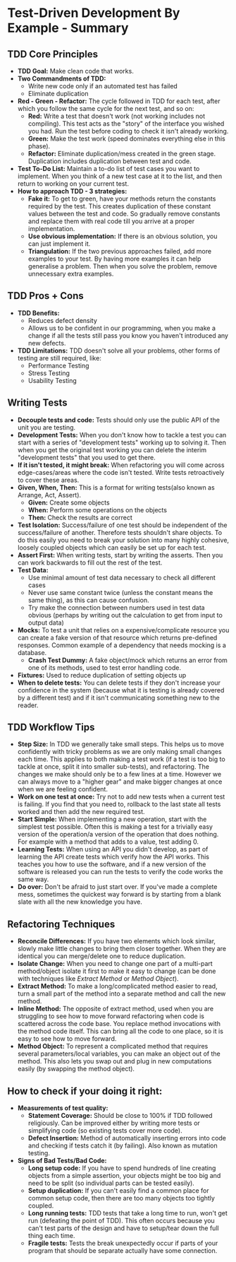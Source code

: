 # Test-Driven Development By Example - Summary

## TDD Core Principles

- **TDD Goal:** Make clean code that works.
- **Two Commandments of TDD:**
  - Write new code only if an automated test has failed
  - Eliminate duplication
- **Red - Green - Refactor:** The cycle followed in TDD for each test, after which you follow the same cycle for the next test, and so on:
  - **Red:** Write a test that doesn't work (not working includes not compiling). This test acts as the "story" of the interface you wished you had. Run the test before coding to check it isn't already working.
  - **Green:** Make the test work (speed dominates everything else in this phase).
  - **Refactor:** Eliminate duplication/mess created in the green stage. Duplication includes duplication between test and code.
- **Test To-Do List:** Maintain a to-do list of test cases you want to implement. When you think of a new test case at it to the list, and then return to working on your current test. 
- **How to approach TDD - 3 strategies:**
  - **Fake it:** To get to green, have your methods return the constants required by the test. This creates duplication of these constant values between the test and code. So gradually remove constants and replace them with real code till you arrive at a proper implementation.
  - **Use obvious implementation:** If there is an obvious solution, you can just implement it.
  - **Triangulation:** If the two previous approaches failed, add more examples to your test. By having more examples it can help generalise a problem. Then when you solve the problem, remove unnecessary extra examples.

## TDD Pros + Cons

- **TDD Benefits:**
  - Reduces defect density
  - Allows us to be confident in our programming, when you make a change if all the tests still pass you know you haven't introduced any new defects.
- **TDD Limitations:** TDD doesn't solve all your problems, other forms of testing are still required, like:
  - Performance Testing
  - Stress Testing
  - Usability Testing

## Writing Tests

- **Decouple tests and code:** Tests should only use the public API of the unit you are testing.
- **Development Tests:** When you don't know how to tackle a test you can start with a series of "development tests" working up to solving it. Then when you get the original test working you can delete the interim "development tests" that you used to get there.
- **If it isn't tested, it might break:** When refactoring you will come across edge-cases/areas where the code isn't tested. Write tests retroactively to cover these areas.
- **Given, When, Then:** This is a format for writing tests(also known as Arrange, Act, Assert).
  - **Given:** Create some objects
  - **When:** Perform some operations on the objects
  - **Then:** Check the results are correct
- **Test Isolation:** Success/failure of one test should be independent of the success/failure of another. Therefore tests shouldn't share objects. To do this easily you need to break your solution into many highly cohesive, loosely coupled objects which can easily be set up for each test.
- **Assert First:** When writing tests, start by writing the asserts. Then you can work backwards to fill out the rest of the test.
- **Test Data:**
  - Use minimal amount of test data necessary to check all different cases
  - Never use same constant twice (unless the constant means the same thing), as this can cause confusion.
  - Try make the connection between numbers used in test data obvious (perhaps by writing out the calculation to get from input to output data)
- **Mocks:** To test a unit that relies on a expensive/complicate resource you can create a fake version of that resource which returns pre-defined responses. Common example of a dependency that needs mocking is a database.
  - **Crash Test Dummy:** A fake object/mock which returns an error from one of its methods, used to test error handling code.
- **Fixtures:** Used to reduce duplication of setting objects up
- **When to delete tests:**  You can delete tests if they don't increase your confidence in the system (because what it is testing is already covered by a different test) and if it isn't communicating something new to the reader.

## TDD Workflow Tips

- **Step Size:** In TDD we generally take small steps. This helps us to move confidently with tricky problems as we are only making small changes each time. This applies to both making a test work (if a test is too big to tackle at once, split it into smaller sub-tests), and refactoring. The changes we make should only be to a few lines at a time. However we can always move to a "higher gear" and make bigger changes at once when we are feeling confident.
- **Work on one test at once:** Try not to add new tests when a current test is failing. If you find that you need to, rollback to the last state all tests worked and then add the new required test.
- **Start Simple:** When implementing a new operation, start with the simplest test possible. Often this is making a test for a trivially easy version of the operation/a version of the operation that does nothing. For example with a method that adds to a value, test adding 0.
- **Learning Tests:** When using an API you didn't develop, as part of learning the API create tests which verify how the API works. This teaches you how to use the software, and if a new version of the software is released you can run the tests to verify the code works the same way.
- **Do over:** Don't be afraid to just start over. If you've made a complete mess, sometimes the quickest way forward is by starting from a blank slate with all the new knowledge you have.

## Refactoring Techniques

- **Reconcile Differences:** If you have two elements which look similar, slowly make little changes to bring them closer together. When they are identical you can merge/delete one to reduce duplication.
- **Isolate Change:** When you need to change one part of a multi-part method/object isolate it first to make it easy to change (can be done with techniques like *Extract Method* or *Method Object*).
- **Extract Method:** To make a long/complicated method easier to read, turn a small part of the method into a separate method and call the new method.
- **Inline Method:** The opposite of extract method, used when you are struggling to see how to move forward refactoring when code is scattered across the code base. You replace method invocations with the method code itself. This can bring all the code to one place, so it is easy to see how to move forward.
- **Method Object:** To represent a complicated method that requires several parameters/local variables, you can make an object out of the method. This also lets you swap out and plug in new computations easily (by swapping the method object).

## How to check if your doing it right:

- **Measurements of test quality:**
  - **Statement Coverage:** Should be close to 100% if TDD followed religiously. Can be improved either by writing more tests or simplifying code (so existing tests cover more code).
  - **Defect Insertion:** Method of automatically inserting errors into code and checking if tests catch it (by failing). Also known as mutation testing.
- **Signs of Bad Tests/Bad Code:**
  - **Long setup code:** If you have to spend hundreds of line creating objects from a simple assertion, your objects might be too big and need to be split (so individual parts can be tested easily).
  - **Setup duplication:** If you can't easily find a common place for common setup code, then there are too many objects too tightly coupled.
  - **Long running tests:** TDD tests that take a long time to run, won't get run (defeating the point of TDD). This often occurs because you can't test parts of the design and have to setup/tear down the full thing each time.
  - **Fragile tests:** Tests the break unexpectedly occur if parts of your program that should be separate actually have some connection.